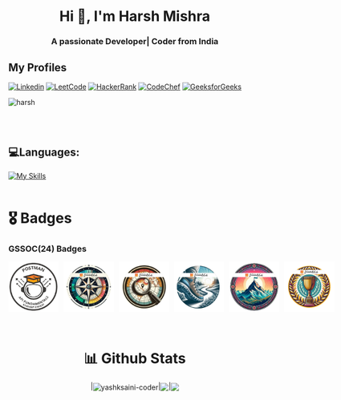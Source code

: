 <h1 align="center">Hi 👋, I'm Harsh Mishra</h1>
<h3 align="center">A passionate Developer| Coder from India</h3>


<!-- Profile -->
## My Profiles
[![Linkedin](https://img.shields.io/badge/LinkedIn-0077B5?style=for-the-badge&logo=linkedin&logoColor=white&link=https://www.linkedin.com/in/harsh-mishra1/)](https://www.linkedin.com/in/harsh-mishra1/)
[![LeetCode](https://img.shields.io/badge/-LeetCode-FFA116?style=for-the-badge&logo=LeetCode&logoColor=black&link=https://leetcode.com/u/mishra02harsh/)](https://leetcode.com/u/mishra02harsh/)
[![HackerRank](https://img.shields.io/badge/-Hackerrank-2EC866?style=for-the-badge&logo=HackerRank&logoColor=white&link=https://www.hackerrank.com/profile/mishra02harsh)](https://www.hackerrank.com/profile/mishra02harsh)
[![CodeChef](https://img.shields.io/badge/Codechef-%23B92B27.svg?&style=for-the-badge&logo=Codechef&logoColor=white&link=https://www.codechef.com/users/harshdevp01)](https://www.codechef.com/users/harshdevp01)
[![GeeksforGeeks](https://img.shields.io/badge/GeeksforGeeks-0F9D58?style=for-the-badge&logo=GeeksforGeeks&logoColor=white&link=https://www.geeksforgeeks.org/user/mishra0dwqv/)](https://www.geeksforgeeks.org/user/mishra0dwqv/)

<p align="left"> <img src="https://komarev.com/ghpvc/?username=harsh02mishra&label=Profile%20views&color=0e75b6&style=flat" alt="harsh" /> </p><br><br>

## 💻Languages:
[![My Skills](https://skillicons.dev/icons?i=c,cpp,python,html,css)](Skills)<br><br>

<!-- Badges -->
# 🎖 Badges
### GSSOC(24) Badges
<div style='display:flex; align-items:center; gap: 10px;' align='center'>
<img src="https://raw.githubusercontent.com/girlscript/gssoc-website-new/main/public/badges/postman.png" width="100px" height="100px" />
  <img src="https://github.com/girlscript/gssoc-website-new/blob/main/public/badges/1.png" width="100px" height="100px" />
  <img src="https://github.com/girlscript/gssoc-website-new/blob/main/public/badges/2.png" width="100px" height="100px" />
  <img src="https://github.com/girlscript/gssoc-website-new/blob/main/public/badges/3.png" width="100px" height="100px" />
  <img src="https://github.com/girlscript/gssoc-website-new/blob/main/public/badges/4.png" width="100px" height="100px" />
  <img src="https://github.com/girlscript/gssoc-website-new/blob/main/public/badges/5.png" width="100px" height="100px" />
</div>
<br>
<br>

<!-- Github Stats -->
<div align="center">
    <h1 align="center"> 📊 Github Stats</h1>

  |<img align="center" height="180em" src="https://github-readme-stats.vercel.app/api?username=harsh02mishra&theme=dark&show_icons=true&hide_border=false&count_private=true" alt=yashksaini-coder>|<img align="center" height="180em" src="https://github-readme-stats.vercel.app/api/top-langs/?username=harsh02mishra&theme=dark&show_icons=true&hide_border=false&layout=compact">|<img align="center" height="180em" src="https://github-readme-streak-stats.herokuapp.com/?user=harsh02mishra&theme=dark&hide_border=true)">
</div> 
<br><br>

